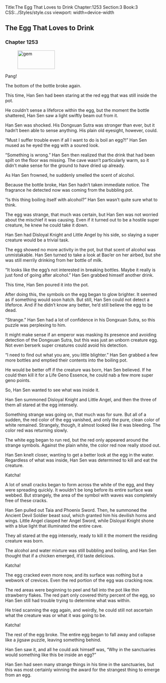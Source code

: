 Title:The Egg That Loves to Drink 
Chapter:1253 
Section:3 
Book:3 
CSS:../Styles/style.css 
viewport: width=device-width
  
## The Egg That Loves to Drink
### Chapter 1253 
<figure>
	<img src="../Images/gem.gif" alt="gem" id="gem" width="120" height="60" />
</figure>
  

  
  Pang!

The bottom of the bottle broke again.

This time, Han Sen had been staring at the red egg that was still inside the pot.

He couldn’t sense a lifeforce within the egg, but the moment the bottle shattered, Han Sen saw a light swiftly beam out from it.

Han Sen was shocked. His Dongxuan Sutra was stronger than ever, but it hadn’t been able to sense anything. His plain old eyesight, however, could.

“Must I suffer trouble even if all I want to do is boil an egg?!” Han Sen mused as he eyed the egg with a soured look.

“Something is wrong.” Han Sen then realized that the drink that had been spilt on the floor was missing. The cave wasn’t particularly warm, so it didn’t make sense for the ground to have dried up already.

As Han Sen frowned, he suddenly smelled the scent of alcohol.

Because the bottle broke, Han Sen hadn’t taken immediate notice. The fragrance he detected now was coming from the bubbling pot.

“Is this thing boiling itself with alcohol?” Han Sen wasn’t quite sure what to think.

The egg was strange, that much was certain, but Han Sen was not worried about the mischief it was causing. Even if it turned out to be a hostile super creature, he knew he could take it down.

Han Sen had Disloyal Knight and Little Angel by his side, so slaying a super creature would be a trivial task.

The egg showed no more activity in the pot, but that scent of alcohol was unmistakable. Han Sen turned to take a look at Bao’er on her airbed, but she was still merrily drinking from her bottle of milk.

“It looks like the egg’s not interested in breaking bottles. Maybe it really is just fond of going after alcohol.” Han Sen grabbed himself another drink.

This time, Han Sen poured it into the pot.

After doing this, the symbols on the egg began to glow brighter. It seemed as if something would soon hatch. But still, Han Sen could not detect a lifeforce. And if he didn’t know any better, he’d still believe the egg to be dead.

“Strange.” Han Sen had a lot of confidence in his Dongxuan Sutra, so this puzzle was perplexing to him.

It might make sense if an emperor was masking its presence and avoiding detection of the Dongxuan Sutra, but this was just an unborn creature egg. Not even berserk super creatures could avoid his detection.

“I need to find out what you are, you little blighter.” Han Sen grabbed a few more bottles and emptied their contents into the boiling pot.

He would be better off if the creature was born, Han Sen believed. If he could then kill it for a Life Geno Essence, he could nab a few more super geno points.

So, Han Sen wanted to see what was inside it.

Han Sen summoned Disloyal Knight and Little Angel, and then the three of them all stared at the egg intensely.

Something strange was going on, that much was for sure. But all of a sudden, the red color of the egg vanished, and only the pure, clean color of white remained. Strangely, though, it almost looked like it was bleeding. The color red was returning slowly.

The white egg began to run red, but the red only appeared around the strange symbols. Against the plain white, the color red now really stood out.

Han Sen knelt closer, wanting to get a better look at the egg in the water. Regardless of what was inside, Han Sen was determined to kill and eat the creature.

Katcha!

A lot of small cracks began to form across the white of the egg, and they were spreading quickly. It wouldn’t be long before its entire surface was webbed. But strangely, the area of the symbol with waves was completely free of these cracks.

Han Sen pulled out Taia and Phoenix Sword. Then, he summoned the Ancient Devil Soldier beast soul, which granted him his devilish horns and wings. Little Angel clasped her Angel Sword, while Disloyal Knight shone with a blue light that illuminated the entire cave.

They all stared at the egg intensely, ready to kill it the moment the residing creature was born.

The alcohol and water mixture was still bubbling and boiling, and Han Sen thought that if a chicken emerged, it’d taste delicious.

Katcha!

The egg cracked even more now, and its surface was nothing but a webwork of crevices. Even the red portion of the egg was cracking now.

The red areas were beginning to peel and fall into the pot like thin strawberry flakes. The red part only covered thirty percent of the egg, so Han Sen still had trouble trying to determine what was within.

He tried scanning the egg again, and weirdly, he could still not ascertain what the creature was or what it was going to be.

Katcha!

The rest of the egg broke. The entire egg began to fall away and collapse like a jigsaw puzzle, leaving something behind.

Han Sen saw it, and all he could ask himself was, “Why in the sanctuaries would something like this be inside an egg?”

Han Sen had seen many strange things in his time in the sanctuaries, but this was most certainly winning the award for the strangest thing to emerge from an egg.
